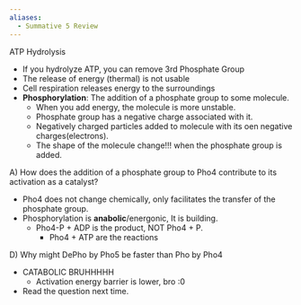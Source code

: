 ```yaml
---
aliases:
  - Summative 5 Review
---
```

ATP Hydrolysis
- If you hydrolyze ATP, you can remove 3rd Phosphate Group
- The release of energy (thermal) is not usable
- Cell respiration releases energy to the surroundings
- **Phosphorylation**: The addition of a phosphate group to some molecule.
	- When you add energy, the molecule is more unstable.
	- Phosphate group has a negative charge associated with it.
	- Negatively charged particles added to molecule with its oen negative charges(electrons).
	- The shape of the molecule change!!! when the phosphate group is added.

A) How does the addition of a phosphate group to Pho4 contribute to its activation as a catalyst?
- Pho4 does not change chemically, only facilitates the transfer of the phosphate group.
- Phosphorylation is **anabolic**/energonic, It is building.
	- Pho4-P + ADP is the product, NOT Pho4 + P.
		- Pho4 + ATP are the reactions

D) Why might DePho by Pho5 be faster than Pho by Pho4
- CATABOLIC BRUHHHHH
	- Activation energy barrier is lower, bro :0
- Read the question next time.

